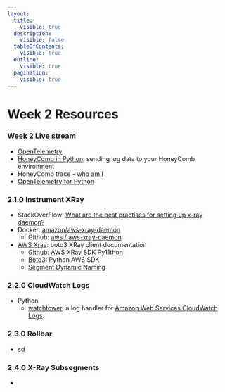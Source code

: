 ```yaml
---
layout:
  title:
    visible: true
  description:
    visible: false
  tableOfContents:
    visible: true
  outline:
    visible: true
  pagination:
    visible: true
---
```


# Week 2 Resources

### **Week 2 Live stream**

* [OpenTelemetry](https://opentelemetry.io/)
* [HoneyComb in Python](https://docs.honeycomb.io/getting-data-in/opentelemetry/python-distro/): sending log data to your HoneyComb environment
* HoneyComb trace - [who am I](https://honeycomb-whoami.glitch.me/)
* [OpenTelemetry for Python](https://docs.honeycomb.io/getting-data-in/opentelemetry/python-distro/)

### 2.1.0 Instrument XRay

* StackOverFlow: [What are the best practises for setting up x-ray daemon?](https://stackoverflow.com/questions/54236375/what-are-the-best-practises-for-setting-up-x-ray-daemon)
* Docker: [amazon/aws-xray-daemon](https://hub.docker.com/r/amazon/aws-xray-daemon)
  * Github: [aws / aws-xray-daemon](https://github.com/aws/aws-xray-daemon)
* [AWS Xray](https://boto3.amazonaws.com/v1/documentation/api/latest/reference/services/xray.html): boto3 XRay client documentation
  * Github: [AWS XRay SDK Py11thon](https://github.com/aws/aws-xray-sdk-python)
  * [Boto3](https://github.com/boto/boto3): Python AWS SDK
  * [Segment Dynamic Naming](https://docs.aws.amazon.com/xray-sdk-for-python/latest/reference/configurations.html#segment-dynamic-naming)

### 2.2.0 CloudWatch Logs

* Python
  * [watchtower](../week-1-dockerise-app/): a log handler for [Amazon Web Services CloudWatch Logs](https://aws.amazon.com/blogs/aws/cloudwatch-log-service/).

### 2.3.0 Rollbar

* sd

### 2.4.0 X-Ray Subsegments

*

